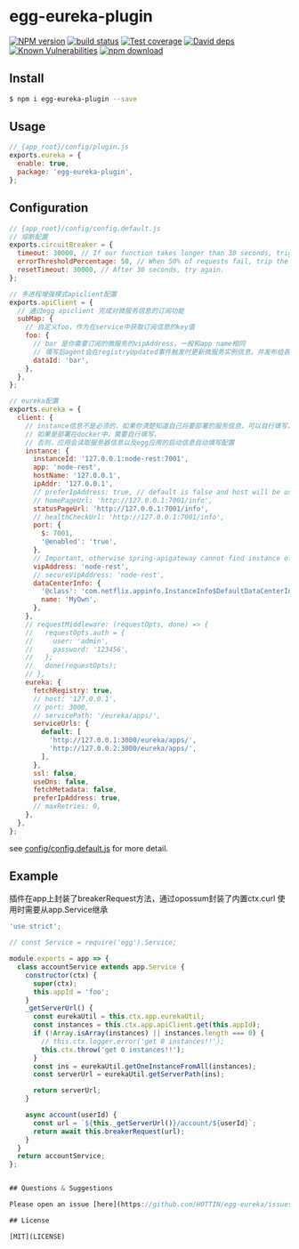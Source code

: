# egg-eureka-plugin

[![NPM version][npm-image]][npm-url]
[![build status][travis-image]][travis-url]
[![Test coverage][codecov-image]][codecov-url]
[![David deps][david-image]][david-url]
[![Known Vulnerabilities][snyk-image]][snyk-url]
[![npm download][download-image]][download-url]

[npm-image]: https://img.shields.io/npm/v/egg-eureka-plugin.svg?style=flat-square
[npm-url]: https://npmjs.org/package/egg-eureka-plugin
[travis-image]: https://img.shields.io/travis/eggjs/egg-eureka-plugin.svg?style=flat-square
[travis-url]: https://travis-ci.org/eggjs/egg-eureka-plugin
[codecov-image]: https://img.shields.io/codecov/c/github/eggjs/egg-eureka-plugin.svg?style=flat-square
[codecov-url]: https://codecov.io/github/eggjs/egg-eureka-plugin?branch=master
[david-image]: https://img.shields.io/david/eggjs/egg-eureka-plugin.svg?style=flat-square
[david-url]: https://david-dm.org/eggjs/egg-eureka-plugin
[snyk-image]: https://snyk.io/test/npm/egg-eureka-plugin/badge.svg?style=flat-square
[snyk-url]: https://snyk.io/test/npm/egg-eureka-plugin
[download-image]: https://img.shields.io/npm/dm/egg-eureka-plugin.svg?style=flat-square
[download-url]: https://npmjs.org/package/egg-eureka-plugin

<!--
Description here.
-->

## Install

```bash
$ npm i egg-eureka-plugin --save
```

## Usage

```js
// {app_root}/config/plugin.js
exports.eureka = {
  enable: true,
  package: 'egg-eureka-plugin',
};
```

## Configuration

```js
// {app_root}/config/config.default.js
// 熔断配置
exports.circuitBreaker = {
  timeout: 30000, // If our function takes longer than 30 seconds, trigger a failure
  errorThresholdPercentage: 50, // When 50% of requests fail, trip the breaker
  resetTimeout: 30000, // After 30 seconds, try again.
};

// 多进程增强模式apiclient配置
exports.apiClient = {
  // 通过egg apiclient 完成对微服务信息的订阅功能
  subMap: {
    // 自定义foo，作为在service中获取订阅信息的key值
    foo: {
      // bar 是你需要订阅的微服务的vipAddress，一般和app name相同
      // 填写后agent会在registryUpdated事件触发时更新微服务实例信息，并发布给各个follwer
      dataId: 'bar',
    },
  },
};

// eureka配置
exports.eureka = {
  client: {
    // instance信息不是必须的，如果你清楚知道自己将要部署的服务信息，可以自行填写，
    // 如果是部署在docker中，需要自行填写，
    // 否则，应用会读取服务器信息以及egg应用的启动信息自动填写配置
    instance: {
      instanceId: '127.0.0.1:node-rest:7001',
      app: 'node-rest',
      hostName: '127.0.0.1',
      ipAddr: '127.0.0.1',
      // preferIpAddress: true, // default is false and host will be used.
      // homePageUrl: 'http://127.0.0.1:7001/info',
      statusPageUrl: 'http://127.0.0.1:7001/info',
      // healthCheckUrl: 'http://127.0.0.1:7001/info',
      port: {
        $: 7001,
        '@enabled': 'true',
      },
      // Important, otherwise spring-apigateway cannot find instance of node-rest
      vipAddress: 'node-rest',
      // secureVipAddress: 'node-rest',
      dataCenterInfo: {
        '@class': 'com.netflix.appinfo.InstanceInfo$DefaultDataCenterInfo',
        name: 'MyOwn',
      },
    },
    // requestMiddleware: (requestOpts, done) => {
    //   requestOpts.auth = {
    //     user: 'admin',
    //     password: '123456',
    //   };
    //   done(requestOpts);
    // },
    eureka: {
      fetchRegistry: true,
      // host: '127.0.0.1',
      // port: 3000,
      // servicePath: '/eureka/apps/',
      serviceUrls: {
        default: [
          'http://127.0.0.1:3000/eureka/apps/',
          'http://127.0.0.2:3000/eureka/apps/',
        ],
      },
      ssl: false,
      useDns: false,
      fetchMetadata: false,
      preferIpAddress: true,
      // maxRetries: 0,
    },
  },
};
```

see [config/config.default.js](config/config.default.js) for more detail.

## Example

插件在app上封装了breakerRequest方法，通过opossum封装了内置ctx.curl
使用时需要从app.Service继承

```js
'use strict';

// const Service = require('egg').Service;

module.exports = app => {
  class accountService extends app.Service {
    constructor(ctx) {
      super(ctx);
      this.appId = 'foo';
    }
    _getServerUrl() {
      const eurekaUtil = this.ctx.app.eurekaUtil;
      const instances = this.ctx.app.apiClient.get(this.appId);
      if (!Array.isArray(instances) || instances.length === 0) {
        // this.ctx.logger.error('get 0 instances!!');
        this.ctx.throw('get 0 instances!!');
      }
      const ins = eurekaUtil.getOneInstanceFromAll(instances);
      const serverUrl = eurekaUtil.getServerPath(ins);

      return serverUrl;
    }

    async account(userId) {
      const url = `${this._getServerUrl()}/account/${userId}`;
      return await this.breakerRequest(url);
    }
  }
  return accountService;
};


## Questions & Suggestions

Please open an issue [here](https://github.com/HOTTIN/egg-eureka/issues).

## License

[MIT](LICENSE)
